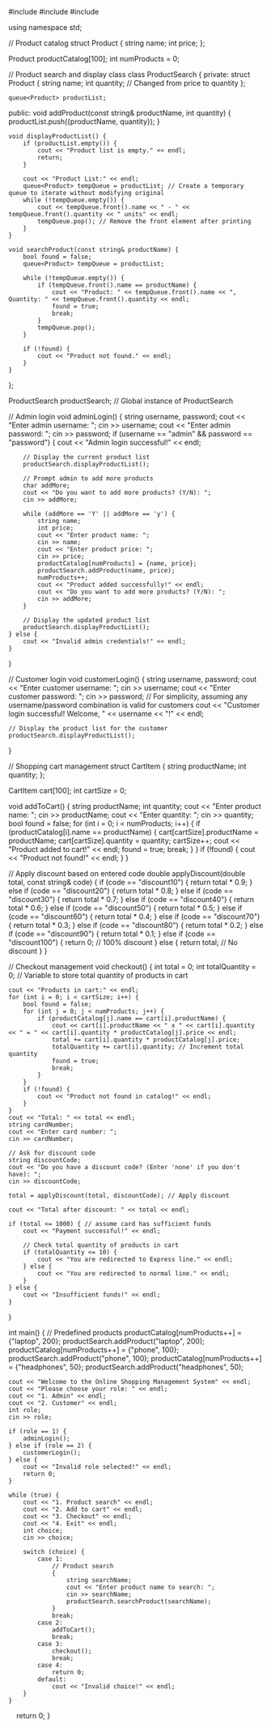 #include <iostream>
#include <queue>
#include <string>

using namespace std;

// Product catalog
struct Product {
    string name;
    int price;
};

Product productCatalog[100];
int numProducts = 0;

// Product search and display class
class ProductSearch {
private:
    struct Product {
        string name;
        int quantity; // Changed from price to quantity
    };

    queue<Product> productList;

public:
    void addProduct(const string& productName, int quantity) {
        productList.push({productName, quantity});
    }

    void displayProductList() {
        if (productList.empty()) {
            cout << "Product list is empty." << endl;
            return;
        }

        cout << "Product List:" << endl;
        queue<Product> tempQueue = productList; // Create a temporary queue to iterate without modifying original
        while (!tempQueue.empty()) {
            cout << tempQueue.front().name << " - " << tempQueue.front().quantity << " units" << endl;
            tempQueue.pop(); // Remove the front element after printing
        }
    }

    void searchProduct(const string& productName) {
        bool found = false;
        queue<Product> tempQueue = productList;

        while (!tempQueue.empty()) {
            if (tempQueue.front().name == productName) {
                cout << "Product: " << tempQueue.front().name << ", Quantity: " << tempQueue.front().quantity << endl;
                found = true;
                break;
            }
            tempQueue.pop();
        }

        if (!found) {
            cout << "Product not found." << endl;
        }
    }
};

ProductSearch productSearch; // Global instance of ProductSearch

// Admin login
void adminLogin() {
    string username, password;
    cout << "Enter admin username: ";
    cin >> username;
    cout << "Enter admin password: ";
    cin >> password;
    if (username == "admin" && password == "password") {
        cout << "Admin login successful!" << endl;

        // Display the current product list
        productSearch.displayProductList();

        // Prompt admin to add more products
        char addMore;
        cout << "Do you want to add more products? (Y/N): ";
        cin >> addMore;

        while (addMore == 'Y' || addMore == 'y') {
            string name;
            int price;
            cout << "Enter product name: ";
            cin >> name;
            cout << "Enter product price: ";
            cin >> price;
            productCatalog[numProducts] = {name, price};
            productSearch.addProduct(name, price);
            numProducts++;
            cout << "Product added successfully!" << endl;
            cout << "Do you want to add more products? (Y/N): ";
            cin >> addMore;
        }

        // Display the updated product list
        productSearch.displayProductList();
    } else {
        cout << "Invalid admin credentials!" << endl;
    }
}

// Customer login
void customerLogin() {
    string username, password;
    cout << "Enter customer username: ";
    cin >> username;
    cout << "Enter customer password: ";
    cin >> password;
    // For simplicity, assuming any username/password combination is valid for customers
    cout << "Customer login successful! Welcome, " << username << "!" << endl;

    // Display the product list for the customer
    productSearch.displayProductList();
}

// Shopping cart management
struct CartItem {
    string productName;
    int quantity;
};

CartItem cart[100];
int cartSize = 0;

void addToCart() {
    string productName;
    int quantity;
    cout << "Enter product name: ";
    cin >> productName;
    cout << "Enter quantity: ";
    cin >> quantity;
    bool found = false;
    for (int i = 0; i < numProducts; i++) {
        if (productCatalog[i].name == productName) {
            cart[cartSize].productName = productName;
            cart[cartSize].quantity = quantity;
            cartSize++;
            cout << "Product added to cart!" << endl;
            found = true;
            break;
        }
    }
    if (!found) {
        cout << "Product not found!" << endl;
    }
}

// Apply discount based on entered code
double applyDiscount(double total, const string& code) {
    if (code == "discount10") {
        return total * 0.9;
    } else if (code == "discount20") {
        return total * 0.8;
    } else if (code == "discount30") {
        return total * 0.7;
    } else if (code == "discount40") {
        return total * 0.6;
    } else if (code == "discount50") {
        return total * 0.5;
    } else if (code == "discount60") {
        return total * 0.4;
    } else if (code == "discount70") {
        return total * 0.3;
    } else if (code == "discount80") {
        return total * 0.2;
    } else if (code == "discount90") {
        return total * 0.1;
    } else if (code == "discount100") {
        return 0; // 100% discount
    } else {
        return total; // No discount
    }
}

// Checkout management
void checkout() {
    int total = 0;
    int totalQuantity = 0; // Variable to store total quantity of products in cart

    cout << "Products in cart:" << endl;
    for (int i = 0; i < cartSize; i++) {
        bool found = false;
        for (int j = 0; j < numProducts; j++) {
            if (productCatalog[j].name == cart[i].productName) {
                cout << cart[i].productName << " x " << cart[i].quantity << " = " << cart[i].quantity * productCatalog[j].price << endl;
                total += cart[i].quantity * productCatalog[j].price;
                totalQuantity += cart[i].quantity; // Increment total quantity
                found = true;
                break;
            }
        }
        if (!found) {
            cout << "Product not found in catalog!" << endl;
        }
    }
    cout << "Total: " << total << endl;
    string cardNumber;
    cout << "Enter card number: ";
    cin >> cardNumber;

    // Ask for discount code
    string discountCode;
    cout << "Do you have a discount code? (Enter 'none' if you don't have): ";
    cin >> discountCode;

    total = applyDiscount(total, discountCode); // Apply discount

    cout << "Total after discount: " << total << endl;

    if (total <= 1000) { // assume card has sufficient funds
        cout << "Payment successful!" << endl;
        
        // Check total quantity of products in cart
        if (totalQuantity <= 10) {
            cout << "You are redirected to Express line." << endl;
        } else {
            cout << "You are redirected to normal line." << endl;
        }
    } else {
        cout << "Insufficient funds!" << endl;
    }
}

int main() {
    // Predefined products
    productCatalog[numProducts++] = {"laptop", 200};
    productSearch.addProduct("laptop", 200);
    productCatalog[numProducts++] = {"phone", 100};
    productSearch.addProduct("phone", 100);
    productCatalog[numProducts++] = {"headphones", 50};
    productSearch.addProduct("headphones", 50);

    cout << "Welcome to the Online Shopping Management System" << endl;
    cout << "Please choose your role: " << endl;
    cout << "1. Admin" << endl;
    cout << "2. Customer" << endl;
    int role;
    cin >> role;

    if (role == 1) {
        adminLogin();
    } else if (role == 2) {
        customerLogin();
    } else {
        cout << "Invalid role selected!" << endl;
        return 0;
    }

    while (true) {
        cout << "1. Product search" << endl;
        cout << "2. Add to cart" << endl;
        cout << "3. Checkout" << endl;
        cout << "4. Exit" << endl;
        int choice;
        cin >> choice;

        switch (choice) {
            case 1:                             
                // Product search
                {
                    string searchName;
                    cout << "Enter product name to search: ";
                    cin >> searchName;
                    productSearch.searchProduct(searchName);
                }
                break;
            case 2:
                addToCart();
                break;
            case 3:
                checkout();
                break;
            case 4: 
                return 0;
            default:
                cout << "Invalid choice!" << endl;
        }
    }

    return 0;
}
